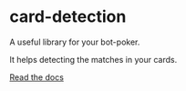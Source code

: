 # card-detection

A useful library for your bot-poker.

It helps detecting the matches in your cards.

[Read the docs](docs/index.md)